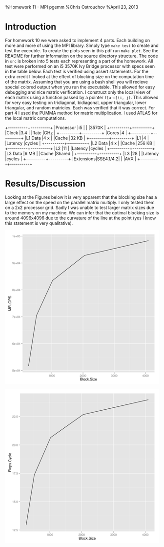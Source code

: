 %Homework 11 - MPI pgemm
%Chris Ostrouchov
%April 23, 2013

# Introduction

For homework 10 we were asked to implement 4 parts. Each building on more and more of using the MPI library. Simply type `make test` to create and test the execuble. To create the plots seen in this pdf run `make plot`. See the README for further information on the source directory structure. The code in `src` is broken into 5 tests each representing a part of the homework. All test were performed on an i5 3570K Ivy Bridge processor with specs seen in the table below. Each test is verified using assert statements. For the extra credit I looked at the effect of blocking size on the computation time of the matrix. Assuming that you are using a bash shell you will recieve special colored output when you run the executable. This allowed for easy debugging and nice matrix verification. I construct only the local view of each matrix using a function passed by a pointer `f[a-c](i, j)`. This allowed for very easy testing on tridiagonal, bidiagonal, upper triangular, lower triangular, and random matricies. Each was verified that it was correct. For part 4 I used the PUMMA method for matrix multiplication. I used ATLAS for the local matrix computations.

+----------+----------+
|Processor |i5        |
|          |3570K     |
+----------+----------+
|Clock     |3.4       |
|Rate      |GHz       |
+----------+----------+
|Cores     |4         |
+----------+----------+
|L1 Data   |4 x       |
|Cache     |32 KB     |
+----------+----------+
|L1        |4         |
|Latency   |cycles    |
+----------+----------+
|L2 Data   |4 x       |
|Cache     |256 KB    |
+----------+----------+
|L2        |11        |
|Latency   |cycles    |
+----------+----------+
|L3 Data   |6 MB      |
|Cache     |Shared    |
+----------+----------+
|L3        |28        |
|Latency   |cycles    |
+----------+----------+
|Extensions|SSE4.1/4.2|
|          |AVX       |
+----------+----------+


# Results/Discussion

Looking at the Figures below it is very apparent that the blocking size has a large effect on the speed on the parallel matrix multiply. I only tested them on a 2x2 processor grid. Sadly I was unable to test larger matrix sizes due to the memory on my machine. We can infer that the optimal blocking size is around 4096x4096 due to the curvature of the line at the point (yes I know this statement is very qualitative).

![MFLOPS](../img/MFLOPS.png)

![FlopsPerCycle](../img/FlopsPerCycle.png)



